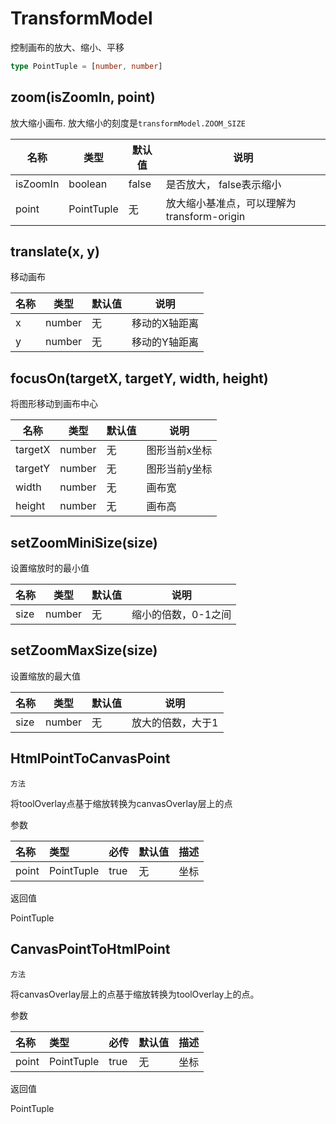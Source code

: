 # TransformModel

控制画布的放大、缩小、平移

```ts
type PointTuple = [number, number]
```

## zoom(isZoomIn, point)

放大缩小画布. 放大缩小的刻度是`transformModel.ZOOM_SIZE`

|名称|类型|默认值|说明|
|-|-|-|-|
|isZoomIn|boolean|false| 是否放大， false表示缩小|
|point|PointTuple|无|放大缩小基准点，可以理解为transform-origin|


## translate(x, y)

移动画布

|名称|类型|默认值|说明|
|-|-|-|-|
|x|number|无|移动的X轴距离|
|y|number|无|移动的Y轴距离|

## focusOn(targetX, targetY, width, height)

将图形移动到画布中心

|名称|类型|默认值|说明|
|-|-|-|-|
|targetX|number|无|图形当前x坐标|
|targetY|number|无|图形当前y坐标|
|width|number|无|画布宽|
|height|number|无|画布高|

## setZoomMiniSize(size)

设置缩放时的最小值

|名称|类型|默认值|说明|
|-|-|-|-|
|size|number|无|缩小的倍数，0-1之间|

## setZoomMaxSize(size)

设置缩放的最大值

|名称|类型|默认值|说明|
|-|-|-|-|
|size|number|无|放大的倍数，大于1|

## HtmlPointToCanvasPoint

`方法`

将toolOverlay点基于缩放转换为canvasOverlay层上的点

参数

| 名称 | 类型 | 必传 | 默认值 | 描述 |
| :- | :- | :- | :- | :- |
| point | PointTuple | true | 无 | 坐标 |

返回值

PointTuple

## CanvasPointToHtmlPoint

`方法`

将canvasOverlay层上的点基于缩放转换为toolOverlay上的点。

参数

| 名称 | 类型 | 必传 | 默认值 | 描述 |
| :- | :- | :- | :- | :- |
| point | PointTuple | true | 无 | 坐标 |

返回值

PointTuple
